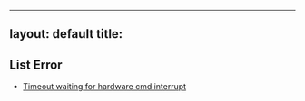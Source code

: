 
---
layout: default
title: 
---

**List Error**
-----------

* [Timeout waiting for hardware cmd interrupt](https://github.com/raspberrypi/linux/issues/3286)